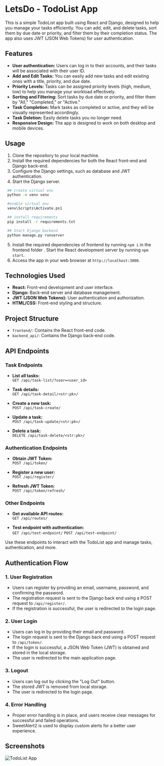 # LetsDo - TodoList App

This is a simple TodoList app built using React and Django, designed to help you manage your tasks efficiently. You can add, edit, and delete tasks, sort them by due date or priority, and filter them by their completion status. The app also uses JWT (JSON Web Tokens) for user authentication.

## Features

- **User authentication:** Users can log in to their accounts, and their tasks will be associated with their user ID.
- **Add and Edit Tasks:** You can easily add new tasks and edit existing ones with a title, priority, and due date.
- **Priority Levels:** Tasks can be assigned priority levels (high, medium, low) to help you manage your workload effectively.
- **Sorting and Filtering:** Sort tasks by due date or priority, and filter them by "All," "Completed," or "Active."
- **Task Completion:** Mark tasks as completed or active, and they will be visually represented accordingly.
- **Task Deletion:** Easily delete tasks you no longer need.
- **Responsive Design:** The app is designed to work on both desktop and mobile devices.

## Usage
 
 1. Clone the repository to your local machine.
 2. Install the required dependencies for both the React front-end  and Django back-end.
 3. Configure the Django settings, such as database and JWT  authentication.
 4. Start the Django server.
 
 ```bash
  ## create virtual env
  python -m venv venv
 
  #enable virtual env
  venv\Scripts\Activate.ps1
 
  ## install requirements
  pip install -r requirements.txt
 
  ## Start Django backend
  python manage.py runserver
  ```
  
 5. Install the required dependencies of frontend by running `npm i` in the frontend folder . Start the React development server by running `npm start`.
 6. Access the app in your web browser at `http://localhost:3000`.
 
## Technologies Used
 
- **React:** Front-end development and user interface.
- **Django:** Back-end server and database management.
- **JWT (JSON Web Tokens):** User authentication and authorization.
- **HTML/CSS:** Front-end styling and structure.

## Project Structure

- `frontend/`: Contains the React front-end code.
- `backend_api/`: Contains the Django back-end code.


## API Endpoints

### Task Endpoints

- **List all tasks:**  
  `GET /api/task-list/?user=<user_id>`
  
- **Task details:**  
  `GET /api/task-detail/<str:pk>/`

- **Create a new task:**  
  `POST /api/task-create/`

- **Update a task:**  
  `POST /api/task-update/<str:pk>/`

- **Delete a task:**  
  `DELETE /api/task-delete/<str:pk>/`

### Authentication Endpoints

- **Obtain JWT Token:**  
  `POST /api/token/`

- **Register a new user:**  
  `POST /api/register/`

- **Refresh JWT Token:**  
  `POST /api/token/refresh/`

### Other Endpoints

- **Get available API routes:**  
  `GET /api/routes/`

- **Test endpoint with authentication:**  
  `GET /api/test-endpoint/`
  `POST /api/test-endpoint/`

Use these endpoints to interact with the TodoList app and manage tasks, authentication, and more.

## Authentication Flow

### 1. User Registration

- Users can register by providing an email, username, password, and confirming the password.
- The registration request is sent to the Django back end using a POST request to `/api/register/`.
- If the registration is successful, the user is redirected to the login page.

### 2. User Login

- Users can log in by providing their email and password.
- The login request is sent to the Django back end using a POST request to `/api/token/`.
- If the login is successful, a JSON Web Token (JWT) is obtained and stored in the local storage.
- The user is redirected to the main application page.

### 3. Logout

- Users can log out by clicking the "Log Out" button.
- The stored JWT is removed from local storage.
- The user is redirected to the login page.

### 4. Error Handling

- Proper error handling is in place, and users receive clear messages for successful and failed operations.
- SweetAlert2 is used to display custom alerts for a better user experience.

## Screenshots

![TodoList App](screenshot.png)


